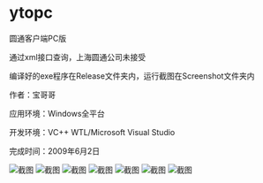 ytopc
=====

圆通客户端PC版

通过xml接口查询，上海圆通公司未接受

编译好的exe程序在Release文件夹内，运行截图在Screenshot文件夹内

作者：宝哥哥

应用环境：Windows全平台

开发环境：VC++ WTL/Microsoft Visual Studio

完成时间：2009年6月2日

![截图](master/Screenshot/2013-02-03_204050.png)
![截图](master/Screenshot/2013-02-03_204120.png)
![截图](master/Screenshot/2013-02-03_204132.png)
![截图](master/Screenshot/2013-02-03_204145.png)
![截图](master/Screenshot/2013-02-03_204205.png)
![截图](master/Screenshot/2013-02-03_204447.png)
![截图](master/Screenshot/2013-02-03_204459.png)
